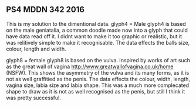 ## PS4 MDDN 342 2016

This is my solution to the dimentional data. 
 glyph4 = Male
	glyph4 is based on the male geniatalia, a common doodle made now into a glyph that could have data read off it. 
I didnt want to make it too graphic or realistic, but it was relitively simple to make it recognisable. The data effects the balls size, colour, length and width.

glyph8 = female
	glyph8 is based on the vulva. Inspired by works of art such as the great wall of vagina http://www.greatwallofvagina.co.uk/home (NSFW).
This shows the asymmetry of the vulva and its many forms, as it is not as well graffitied as the penis. The data effects the colour, width, length, vagina size, labia size and labia shape.
This was a much more complecated shape to draw as it is not as well recognised as the penis, but still I think it was pretty successful.  